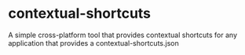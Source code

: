 # contextual-shortcuts
A simple cross-platform tool that provides contextual shortcuts for any application that provides a contextual-shortcuts.json
